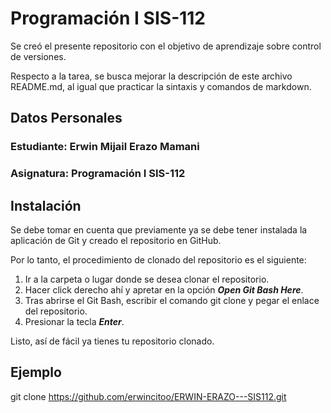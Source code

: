 
# Programación I SIS-112

Se creó el presente repositorio con el objetivo de aprendizaje sobre control de versiones.

Respecto a la tarea, se busca mejorar la descripción de este archivo README.md, al igual que practicar la sintaxis y comandos de markdown.

## Datos Personales

### Estudiante: Erwin Mijail Erazo Mamani

### Asignatura: Programación I SIS-112 

## Instalación

Se debe tomar en cuenta que previamente ya se debe tener instalada la aplicación de Git y creado el repositorio en GitHub.

Por lo tanto, el procedimiento de clonado del repositorio es el siguiente:

1. Ir a la carpeta o lugar donde se desea clonar el repositorio.
2. Hacer click derecho ahí y apretar en la opción ***Open Git Bash Here***.
3. Tras abrirse el Git Bash, escribir el comando git clone y pegar el enlace del repositorio.
4. Presionar la tecla ***Enter***.

Listo, así de fácil ya tienes tu repositorio clonado.

## Ejemplo

git clone https://github.com/erwincitoo/ERWIN-ERAZO---SIS112.git
